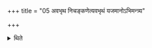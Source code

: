 +++
title = "05 अवभृथ निचङ्कणेत्यवभृथं यजमानोऽभिमन्त्र्य"

+++

<details><summary>थिते</summary>

अवभृथ निचङ्कणेत्यवभृथं यजमानोऽभिमन्त्र्य सुमित्रा न आपो द्रुपदादिवेन्मुमुचान इत्याप्लुत्योद्वयं तमसस्परीत्यादित्यमुपस्थाय प्रतियुतो वरुणस्य पाश इत्युदकान्तं प्रत्यस्यति ५
</details>
